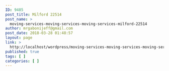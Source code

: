 ```yaml
---
ID: 9485
post_title: Milford 22514
post_name: >
  moving-services-moving-services-moving-services-milford-22514
author: mrgabonijeff@gmail.com
post_date: 2018-03-28 01:48:57
layout: page
link: >
  http://localhost/wordpress/moving-services-moving-services-moving-services-milford-22514/
published: true
tags: [ ]
categories: [ ]
---
```

